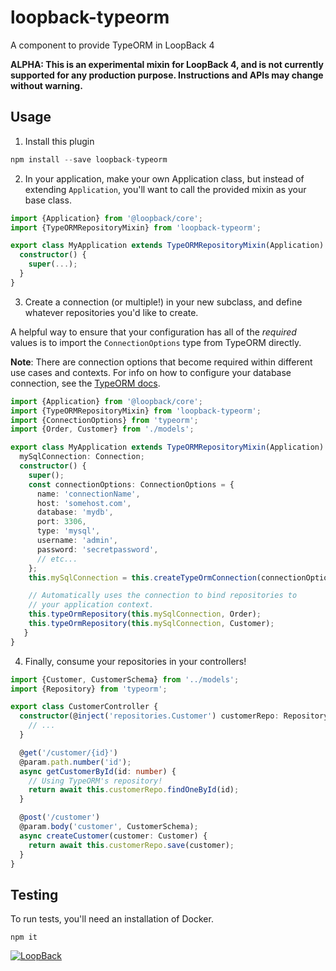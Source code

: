 # loopback-typeorm
A component to provide TypeORM in LoopBack 4

**ALPHA: This is an experimental mixin for LoopBack 4, and is not currently
supported for any production purpose. Instructions and APIs may change without
warning.**

## Usage
1. Install this plugin
```ts
npm install --save loopback-typeorm
```
2. In your application, make your own Application class, but instead of
extending `Application`, you'll want to call the provided mixin as your base
class.
```ts
import {Application} from '@loopback/core';
import {TypeORMRepositoryMixin} from 'loopback-typeorm';

export class MyApplication extends TypeORMRepositoryMixin(Application) {
  constructor() {
    super(...);
  }
}
```
3. Create a connection (or multiple!) in your new subclass, and define
whatever repositories you'd like to create. 

A helpful way to ensure that your configuration has all of the _required_ values
is to import the `ConnectionOptions` type from TypeORM directly.

**Note**: There are connection options that become required within different
use cases and contexts. For info on how to configure your database connection,
see the [TypeORM docs](https://github.com/typeorm/typeorm).

```ts
import {Application} from '@loopback/core';
import {TypeORMRepositoryMixin} from 'loopback-typeorm';
import {ConnectionOptions} from 'typeorm';
import {Order, Customer} from './models';

export class MyApplication extends TypeORMRepositoryMixin(Application) {
  mySqlConnection: Connection;
  constructor() {
    super();
    const connectionOptions: ConnectionOptions = {
      name: 'connectionName',
      host: 'somehost.com',
      database: 'mydb',
      port: 3306,
      type: 'mysql',
      username: 'admin',
      password: 'secretpassword',
      // etc...
    };
    this.mySqlConnection = this.createTypeOrmConnection(connectionOptions);

    // Automatically uses the connection to bind repositories to
    // your application context.
    this.typeOrmRepository(this.mySqlConnection, Order);
    this.typeOrmRepository(this.mySqlConnection, Customer);
   }
}
```
4. Finally, consume your repositories in your controllers!
```ts
import {Customer, CustomerSchema} from '../models';
import {Repository} from 'typeorm';

export class CustomerController {
  constructor(@inject('repositories.Customer') customerRepo: Repository) {
    // ...
  }

  @get('/customer/{id}')
  @param.path.number('id');
  async getCustomerById(id: number) {
    // Using TypeORM's repository!
    return await this.customerRepo.findOneById(id);
  }

  @post('/customer')
  @param.body('customer', CustomerSchema);
  async createCustomer(customer: Customer) {
    return await this.customerRepo.save(customer);
  }
}
```

## Testing
To run tests, you'll need an installation of Docker.
```
npm it
```

[![LoopBack](http://loopback.io/images/overview/powered-by-LB-xs.png)](http://loopback.io/)

